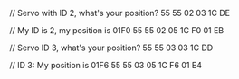 // Servo with ID 2, what's your position? 
55 55 02 03 1C DE 

// My ID is 2, my position is 01F0
55 55 02 05 1C F0 01 EB 

// Servo ID 3, what's your position? 
55 55 03 03 1C DD 

// ID 3: My position is 01F6
55 55 03 05 1C F6 01 E4